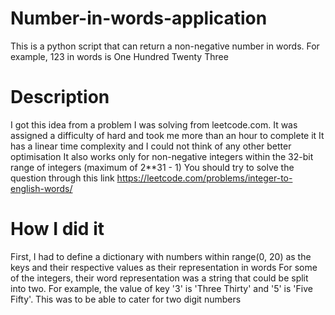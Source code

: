 # Number-in-words-application
This is a python script that can return a non-negative number in words. For example, 123 in words is One Hundred Twenty Three

# Description
I got this idea from a problem I was solving from leetcode.com. It was assigned a difficulty of hard and took me more than an hour to complete it
It has a linear time complexity and I could not think of any other better optimisation
It also works only for non-negative integers within the 32-bit range of integers (maximum of 2**31 - 1)
You should try to solve the question through this link https://leetcode.com/problems/integer-to-english-words/

# How I did it
First, I had to define a dictionary with numbers within range(0, 20) as the keys and their respective values as their representation in words
For some of the integers, their word representation was a string that could be split into two.
For example, the value of key '3' is 'Three Thirty' and '5' is 'Five Fifty'. This was to be able to cater for two digit numbers
